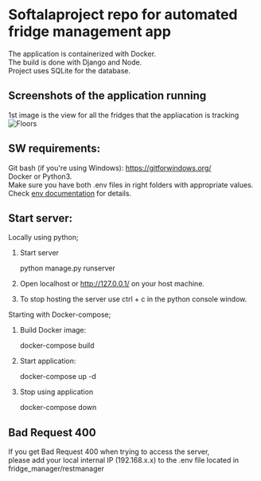 # Softalaproject repo for automated fridge management app
The application is containerized with Docker. <br>
The build is done with Django and Node.<br> 
Project uses SQLite for the database.

## Screenshots of the application running
1st image is the view for all the fridges that the appliacation is tracking
![Floors](https://github.com/softalaproject/fridge_manager/blob/master/documents/screenshots/floors.jpg)

## SW requirements:
Git bash (if you're using Windows): https://gitforwindows.org/<br>
Docker or Python3.<br>
Make sure you have both .env files in right folders with appropriate values. Check [env documentation](https://github.com/softalaproject/fridge_manager/blob/master/documents/env_information.md) for details.
## Start server:
Locally using python;

1. Start server

	python manage.py runserver

2. Open localhost or http://127.0.0.1/ on your host machine.

3. To stop hosting the server use ctrl + c in the python console window.

Starting with Docker-compose;

1. Build Docker image:

	docker-compose build

2. Start application:

	docker-compose up -d

3. Stop using application

	docker-compose down


## Bad Request 400
If you get Bad Request 400 when trying to access the server, <br>
please add your local internal IP (192.168.x.x) to the .env file located in fridge_manager/restmanager
